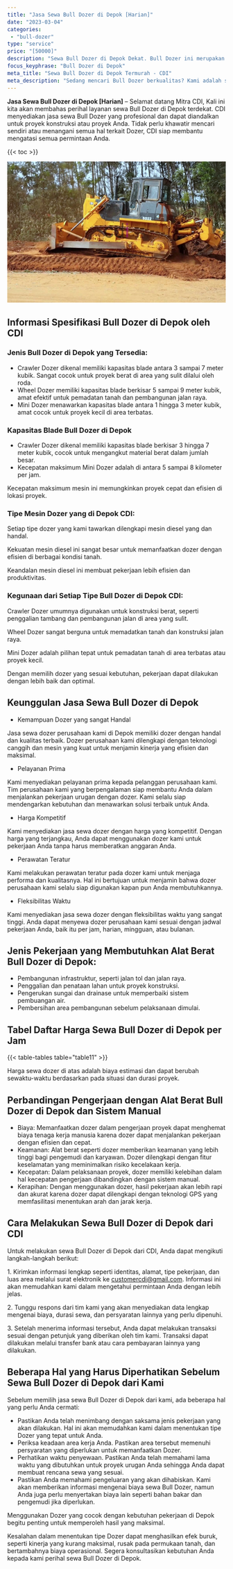 ```yaml
---
title: "Jasa Sewa Bull Dozer di Depok [Harian]"
date: "2023-03-04"
categories:
 - "bull-dozer"
type: "service"
price: "[50000]"
description: "Sewa Bull Dozer di Depok Dekat. Bull Dozer ini merupakan pilihan tepat dalam proyek pembangunan sebagai peralatan konstruksi handal dan produktif. Segera konsultasikan kebutuhan Anda."
focus_keyphrase: "Bull Dozer di Depok"
meta_title: "Sewa Bull Dozer di Depok Termurah - CDI"
meta_description: "Sedang mencari Bull Dozer berkualitas? Kami adalah solusi tepat dengan harga kompetitif. Dapatkan penawaran sekarang."
---
```


**Jasa Sewa Bull Dozer di Depok [Harian]** – Selamat datang Mitra CDI, Kali ini kita akan membahas perihal layanan sewa Bull Dozer di Depok terdekat. CDI menyediakan jasa sewa Bull Dozer yang profesional dan dapat diandalkan untuk proyek konstruksi atau proyek Anda. Tidak perlu khawatir mencari sendiri atau menangani semua hal terkait Dozer, CDI siap membantu mengatasi semua permintaan Anda.

{{< toc >}}

![Jasa Sewa Bull Dozer di Depok [Harian]](/images/bull-dozer/bull-dozer-05.jpg)

## Informasi Spesifikasi Bull Dozer di Depok oleh CDI

### Jenis Bull Dozer di Depok yang Tersedia:

*   Crawler Dozer dikenal memiliki kapasitas blade antara 3 sampai 7 meter kubik. Sangat cocok untuk proyek berat di area yang sulit dilalui oleh roda.
*   Wheel Dozer memiliki kapasitas blade berkisar 5 sampai 9 meter kubik, amat efektif untuk pemadatan tanah dan pembangunan jalan raya.
*   Mini Dozer menawarkan kapasitas blade antara 1 hingga 3 meter kubik, amat cocok untuk proyek kecil di area terbatas.

### Kapasitas Blade Bull Dozer di Depok

*   Crawler Dozer dikenal memiliki kapasitas blade berkisar 3 hingga 7 meter kubik, cocok untuk mengangkut material berat dalam jumlah besar.
*   Kecepatan maksimum Mini Dozer adalah di antara 5 sampai 8 kilometer per jam.

Kecepatan maksimum mesin ini memungkinkan proyek cepat dan efisien di lokasi proyek.

### Tipe Mesin Dozer yang di Depok CDI:

Setiap tipe dozer yang kami tawarkan dilengkapi mesin diesel yang dan handal.

Kekuatan mesin diesel ini sangat besar untuk memanfaatkan dozer dengan efisien di berbagai kondisi tanah.

Keandalan mesin diesel ini membuat pekerjaan lebih efisien dan produktivitas.

### Kegunaan dari Setiap Tipe Bull Dozer di Depok CDI:

Crawler Dozer umumnya digunakan untuk konstruksi berat, seperti penggalian tambang dan pembangunan jalan di area yang sulit.

Wheel Dozer sangat berguna untuk memadatkan tanah dan konstruksi jalan raya.

Mini Dozer adalah pilihan tepat untuk pemadatan tanah di area terbatas atau proyek kecil.

Dengan memilih dozer yang sesuai kebutuhan, pekerjaan dapat dilakukan dengan lebih baik dan optimal.

## Keunggulan Jasa Sewa Bull Dozer di Depok

*   Kemampuan Dozer yang sangat Handal

Jasa sewa dozer perusahaan kami di Depok memiliki dozer dengan handal dan kualitas terbaik. Dozer perusahaan kami dilengkapi dengan teknologi canggih dan mesin yang kuat untuk menjamin kinerja yang efisien dan maksimal.
*   Pelayanan Prima

Kami menyediakan pelayanan prima kepada pelanggan perusahaan kami. Tim perusahaan kami yang berpengalaman siap membantu Anda dalam menjalankan pekerjaan urugan dengan dozer. Kami selalu siap mendengarkan kebutuhan dan menawarkan solusi terbaik untuk Anda.
*   Harga Kompetitif

Kami menyediakan jasa sewa dozer dengan harga yang kompetitif. Dengan harga yang terjangkau, Anda dapat menggunakan dozer kami untuk pekerjaan Anda tanpa harus memberatkan anggaran Anda.
*   Perawatan Teratur

Kami melakukan perawatan teratur pada dozer kami untuk menjaga performa dan kualitasnya. Hal ini bertujuan untuk menjamin bahwa dozer perusahaan kami selalu siap digunakan kapan pun Anda membutuhkannya.
*   Fleksibilitas Waktu

Kami menyediakan jasa sewa dozer dengan fleksibilitas waktu yang sangat tinggi. Anda dapat menyewa dozer perusahaan kami sesuai dengan jadwal pekerjaan Anda, baik itu per jam, harian, mingguan, atau bulanan.

## Jenis Pekerjaan yang Membutuhkan Alat Berat Bull Dozer di Depok:

*   Pembangunan infrastruktur, seperti jalan tol dan jalan raya.
*   Penggalian dan penataan lahan untuk proyek konstruksi.
*   Pengerukan sungai dan drainase untuk memperbaiki sistem pembuangan air.
*   Pembersihan area pembangunan sebelum pelaksanaan dimulai.

## Tabel Daftar Harga Sewa Bull Dozer di Depok per Jam

{{< table-tables table="table11" >}}

Harga sewa dozer di atas adalah biaya estimasi dan dapat berubah sewaktu-waktu berdasarkan pada situasi dan durasi proyek.

## Perbandingan Pengerjaan dengan Alat Berat Bull Dozer di Depok dan Sistem Manual

*   Biaya: Memanfaatkan dozer dalam pengerjaan proyek dapat menghemat biaya tenaga kerja manusia karena dozer dapat menjalankan pekerjaan dengan efisien dan cepat.
*   Keamanan: Alat berat seperti dozer memberikan keamanan yang lebih tinggi bagi pengemudi dan karyawan. Dozer dilengkapi dengan fitur keselamatan yang meminimalkan risiko kecelakaan kerja.
*   Kecepatan: Dalam pelaksanaan proyek, dozer memiliki kelebihan dalam hal kecepatan pengerjaan dibandingkan dengan sistem manual.
*   Kerapihan: Dengan menggunakan dozer, hasil pekerjaan akan lebih rapi dan akurat karena dozer dapat dilengkapi dengan teknologi GPS yang memfasilitasi menentukan arah dan jarak kerja.

## Cara Melakukan Sewa Bull Dozer di Depok dari CDI

Untuk melakukan sewa Bull Dozer di Depok dari CDI, Anda dapat mengikuti langkah-langkah berikut:

1\.  Kirimkan informasi lengkap seperti identitas, alamat, tipe pekerjaan, dan luas area melalui surat elektronik ke customercdi@gmail.com. Informasi ini akan memudahkan kami dalam mengetahui permintaan Anda dengan lebih jelas.

2\.  Tunggu respons dari tim kami yang akan menyediakan data lengkap mengenai biaya, durasi sewa, dan persyaratan lainnya yang perlu dipenuhi.

3\.  Setelah menerima informasi tersebut, Anda dapat melakukan transaksi sesuai dengan petunjuk yang diberikan oleh tim kami. Transaksi dapat dilakukan melalui transfer bank atau cara pembayaran lainnya yang dilakukan.

## Beberapa Hal yang Harus Diperhatikan Sebelum Sewa Bull Dozer di Depok dari Kami

Sebelum memilih jasa sewa Bull Dozer di Depok dari kami, ada beberapa hal yang perlu Anda cermati:

*   Pastikan Anda telah menimbang dengan saksama jenis pekerjaan yang akan dilakukan. Hal ini akan memudahkan kami dalam menentukan tipe Dozer yang tepat untuk Anda.
*   Periksa keadaan area kerja Anda. Pastikan area tersebut memenuhi persyaratan yang diperlukan untuk memanfaatkan Dozer.
*   Perhatikan waktu penyewaan. Pastikan Anda telah memahami lama waktu yang dibutuhkan untuk proyek urugan Anda sehingga Anda dapat membuat rencana sewa yang sesuai.
*   Pastikan Anda memahami pengeluaran yang akan dihabiskan. Kami akan memberikan informasi mengenai biaya sewa Bull Dozer, namun Anda juga perlu menyertakan biaya lain seperti bahan bakar dan pengemudi jika diperlukan.

Menggunakan Dozer yang cocok dengan kebutuhan pekerjaan di Depok begitu penting untuk memperoleh hasil yang maksimal.

Kesalahan dalam menentukan tipe Dozer dapat menghasilkan efek buruk, seperti kinerja yang kurang maksimal, rusak pada permukaan tanah, dan bertambahnya biaya operasional. Segera konsultasikan kebutuhan Anda kepada kami perihal sewa Bull Dozer di Depok.